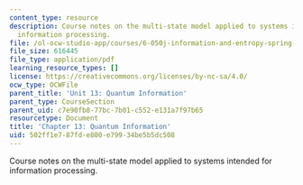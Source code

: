 ```yaml
---
content_type: resource
description: Course notes on the multi-state model applied to systems intended for
  information processing.
file: /ol-ocw-studio-app/courses/6-050j-information-and-entropy-spring-2008/502ff1e787fde800e79934be5b5dc508_MIT6_050JS08_chapter13.pdf
file_size: 616445
file_type: application/pdf
learning_resource_types: []
license: https://creativecommons.org/licenses/by-nc-sa/4.0/
ocw_type: OCWFile
parent_title: 'Unit 13: Quantum Information'
parent_type: CourseSection
parent_uid: c7e90fb8-77bc-7b01-c552-e131a7f97b65
resourcetype: Document
title: 'Chapter 13: Quantum Information'
uid: 502ff1e7-87fd-e800-e799-34be5b5dc508
---
```

Course notes on the multi-state model applied to systems intended for information processing.